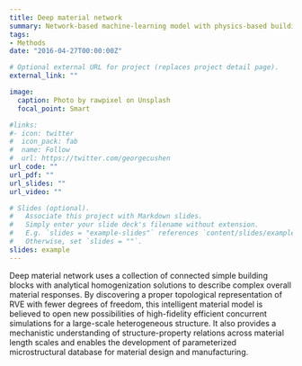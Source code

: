 ```yaml
---
title: Deep material network
summary: Network-based machine-learning model with physics-based building blocks and interpretable fitting parameters.
tags:
- Methods
date: "2016-04-27T00:00:00Z"

# Optional external URL for project (replaces project detail page).
external_link: ""

image:
  caption: Photo by rawpixel on Unsplash
  focal_point: Smart

#links:
#- icon: twitter
#  icon_pack: fab
#  name: Follow
#  url: https://twitter.com/georgecushen
url_code: ""
url_pdf: ""
url_slides: ""
url_video: ""

# Slides (optional).
#   Associate this project with Markdown slides.
#   Simply enter your slide deck's filename without extension.
#   E.g. `slides = "example-slides"` references `content/slides/example-slides.md`.
#   Otherwise, set `slides = ""`.
slides: example
---
```

Deep material network uses a collection of connected simple building blocks with analytical homogenization solutions to describe complex overall material responses. 
By discovering a proper topological representation of RVE with fewer degrees of freedom, this intelligent material model is believed to open new possibilities of high-fidelity efficient concurrent simulations for a large-scale heterogeneous structure. 
It also provides a mechanistic understanding of structure-property relations across material length scales and enables the development of parameterized microstructural database for material design and manufacturing.
